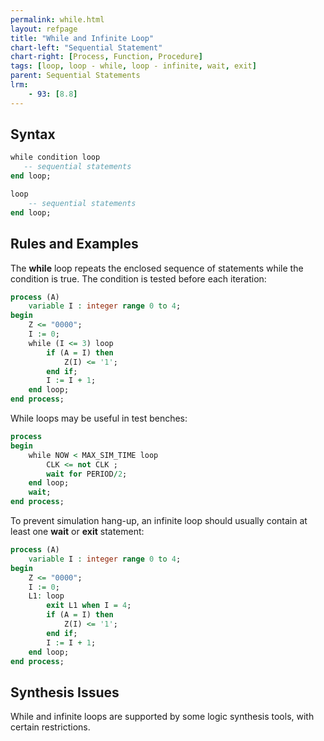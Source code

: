 ```yaml
---
permalink: while.html
layout: refpage
title: "While and Infinite Loop"
chart-left: "Sequential Statement"
chart-right: [Process, Function, Procedure]
tags: [loop, loop - while, loop - infinite, wait, exit]
parent: Sequential Statements
lrm:
    - 93: [8.8]
---
```


## Syntax

<!-- include the vhdl tag to highlight as vhdl -->
```vhdl
while condition loop
   -- sequential statements
end loop;
```

```vhdl
loop
    -- sequential statements
end loop;
```

## Rules and Examples

The __while__ loop repeats the enclosed sequence of statements while the condition is true. The condition is tested before each iteration:
```vhdl
process (A)
    variable I : integer range 0 to 4;
begin
    Z <= "0000";
    I := 0;
    while (I <= 3) loop
        if (A = I) then
            Z(I) <= '1';
        end if;
        I := I + 1;
    end loop;
end process;
```

While loops may be useful in test benches:
```vhdl
process
begin
    while NOW < MAX_SIM_TIME loop
        CLK <= not CLK ;
        wait for PERIOD/2;
    end loop;
    wait;
end process;
```

To prevent simulation hang-up, an infinite loop should usually contain at least one __wait__ or __exit__ statement:
```vhdl
process (A)
    variable I : integer range 0 to 4;
begin
    Z <= "0000";
    I := 0;    
    L1: loop
        exit L1 when I = 4;
        if (A = I) then
            Z(I) <= '1';
        end if;
        I := I + 1;
    end loop;    
end process;
```

## Synthesis Issues

While and infinite loops are supported by some logic synthesis tools, with certain restrictions.
